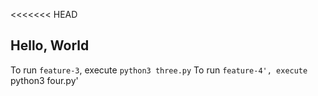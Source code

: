 <<<<<<< HEAD
## Hello, World
To run `feature-3`, execute `python3 three.py`
To run `feature-4', execute `python3 four.py'

